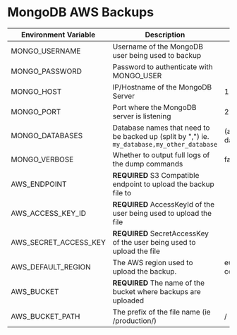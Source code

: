 # MongoDB AWS Backups

| Environment Variable  | Description                                                                                              | Default         |
|-----------------------|----------------------------------------------------------------------------------------------------------|-----------------|
| MONGO_USERNAME        | Username of the MongoDB user being used to backup                                                        |                 |
| MONGO_PASSWORD        | Password to authenticate with MONGO_USER                                                                 |                 |
| MONGO_HOST            | IP/Hostname of the MongoDB Server                                                                        | 127.0.0.1       |
| MONGO_PORT            | Port where the MongoDB server is listening                                                               | 27017           |
| MONGO_DATABASES       | Database names that need to be backed up (split by ",") ie. `my_database,my_other_database`              | (all databases) |
| MONGO_VERBOSE         | Whether to output full logs of the dump commands                                                         | false           | 
| AWS_ENDPOINT          | **REQUIRED** S3 Compatible endpoint to upload the backup file to                                         |                 |
| AWS_ACCESS_KEY_ID     | **REQUIRED** AccessKeyId of the user being used to upload the file                                       |                 |
| AWS_SECRET_ACCESS_KEY | **REQUIRED** SecretAccessKey of the user being used to upload the file                                   |                 |
| AWS_DEFAULT_REGION    | The AWS region used to upload the backup.                                                                | eu-central-1    |
| AWS_BUCKET            | **REQUIRED** The name of the bucket where backups are uploaded                                           |                 |
| AWS_BUCKET_PATH       | The prefix of the file name (ie /production/)                                                            | /               |

